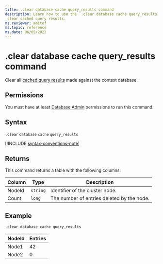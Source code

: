 ```yaml
---
title: .clear database cache query_results command
description: Learn how to use the `.clear database cache query_results` command to clear all cached query results from the database.
 clear cached query results.
ms.reviewer: amitof
ms.topic: reference
ms.date: 06/05/2023
---
```

# .clear database cache query_results command

Clear all [cached query results](../query/query-results-cache.md) made against the context database.

## Permissions

You must have at least [Database Admin](access-control/role-based-access-control.md) permissions to run this command.

## Syntax

`.clear` `database` `cache` `query_results`

[!INCLUDE [syntax-conventions-note](../includes/syntax-conventions-note.md)]

## Returns

This command returns a table with the following columns:

|Column    |Type    |Description
|---|---|---
|NodeId|`string`|Identifier of the cluster node.
|Count|`long`|The number of entries deleted by the node.

## Example

```kusto
.clear database cache query_results
```

|NodeId|Entries|
|---|---|
|Node1|42
|Node2|0
